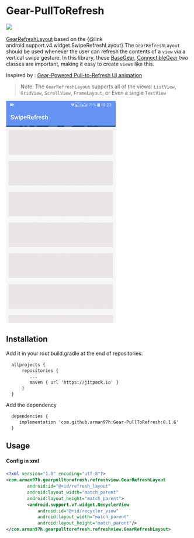 # Gear-PullToRefresh

[![](https://jitpack.io/v/arman97h/Gear-PullToRefresh.svg)](https://jitpack.io/#arman97h/Gear-PullToRefresh)

[GearRefreshLayout](https://github.com/arman97h/Gear-PullToRefresh/blob/master/gearpulltorefresh/src/main/java/com/arman97h/gearpulltorefresh/refreshview/GearRefreshLayout.java) based on the {@link android.support.v4.widget.SwipeRefreshLayout}
The `GearRefreshLayout` should be used whenever the user can refresh 
the contents of a `view` via a vertical swipe gesture. 
In this library, these [BaseGear](https://github.com/arman97h/Gear-PullToRefresh/blob/master/gearpulltorefresh/src/main/java/com/arman97h/gearpulltorefresh/gear/BaseGear.java), [ConnectibleGear](https://github.com/arman97h/Gear-PullToRefresh/blob/master/gearpulltorefresh/src/main/java/com/arman97h/gearpulltorefresh/gear/ConnectibleGear.java)  two classes are important, 
making it easy to create `views` like  this.

Inspired by : [Gear-Powered Pull-to-Refresh UI animation](https://www.behance.net/gallery/24541501/Gear-Powered-Pull-to-Refresh-UI-animation)

> Note: The `GearRefreshLayout` supports all of the views: `ListView`, 
`GridView`, `ScrollView`, `FrameLayout`, or Even a single `TextView`

![](https://raw.githubusercontent.com/arman97h/Gear-PullToRefresh/master/gearrefresh.gif)

## Installation

Add it in your root build.gradle at the end of repositories:

```
  allprojects {
	  repositories {
		 ...
		 maven { url 'https://jitpack.io' }
	  }
  }
```

Add the dependency
```
  dependencies {
	 implementation 'com.github.arman97h:Gear-PullToRefresh:0.1.6'
  }
```

## Usage

#### Config in xml
```xml
<?xml version="1.0" encoding="utf-8"?>
<com.arman97h.gearpulltorefresh.refreshview.GearRefreshLayout
        android:id="@+id/refresh_layout"
        android:layout_width="match_parent"
        android:layout_height="match_parent">
        <android.support.v7.widget.RecyclerView
            android:id="@+id/recycler_view"
            android:layout_width="match_parent"
            android:layout_height="match_parent"/>
</com.arman97h.gearpulltorefresh.refreshview.GearRefreshLayout>
```
